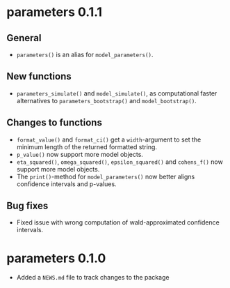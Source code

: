 # parameters 0.1.1

## General

  - `parameters()` is an alias for `model_parameters()`.

## New functions

  - `parameters_simulate()` and `model_simulate()`, as computational faster alternatives to `parameters_bootstrap()` and `model_bootstrap()`.

## Changes to functions

  - `format_value()` and `format_ci()` get a `width`-argument to set the minimum length of the returned formatted string.
  - `p_value()` now support more model objects.
  - `eta_squared()`, `omega_squared()`, `epsilon_squared()` and `cohens_f()` now support more model objects.
  - The `print()`-method for `model_parameters()` now better aligns confidence intervals and p-values.

## Bug fixes

  - Fixed issue with wrong computation of wald-approximated confidence intervals.

# parameters 0.1.0

- Added a `NEWS.md` file to track changes to the package
